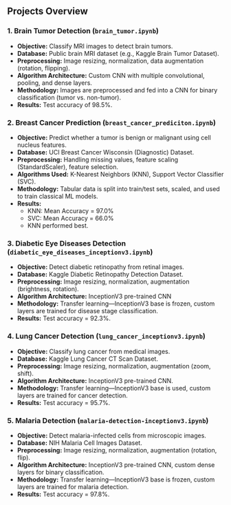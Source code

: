 ## Projects Overview

### 1. Brain Tumor Detection (`brain_tumor.ipynb`)
- **Objective:** Classify MRI images to detect brain tumors.
- **Database:** Public brain MRI dataset (e.g., Kaggle Brain Tumor Dataset).
- **Preprocessing:** Image resizing, normalization, data augmentation (rotation, flipping).
- **Algorithm Architecture:** Custom CNN with multiple convolutional, pooling, and dense layers.
- **Methodology:** Images are preprocessed and fed into a CNN for binary classification (tumor vs. non-tumor).
- **Results:** Test accuracy of 98.5%.

### 2. Breast Cancer Prediction (`breast_cancer_prediciton.ipynb`)
- **Objective:** Predict whether a tumor is benign or malignant using cell nucleus features.
- **Database:** UCI Breast Cancer Wisconsin (Diagnostic) Dataset.
- **Preprocessing:** Handling missing values, feature scaling (StandardScaler), feature selection.
- **Algorithms Used:** K-Nearest Neighbors (KNN), Support Vector Classifier (SVC).
- **Methodology:** Tabular data is split into train/test sets, scaled, and used to train classical ML models.
- **Results:**  
  - KNN: Mean Accuracy = 97.0%  
  - SVC: Mean Accuracy = 66.0%  
  - KNN performed best.

### 3. Diabetic Eye Diseases Detection (`diabetic_eye_diseases_inceptionv3.ipynb`)
- **Objective:** Detect diabetic retinopathy from retinal images.
- **Database:** Kaggle Diabetic Retinopathy Detection Dataset.
- **Preprocessing:** Image resizing, normalization, augmentation (brightness, rotation).
- **Algorithm Architecture:** InceptionV3 pre-trained CNN
- **Methodology:** Transfer learning—InceptionV3 base is frozen, custom layers are trained for disease stage classification.
- **Results:** Test accuracy = 92.3%.

### 4. Lung Cancer Detection (`lung_cancer_inceptionv3.ipynb`)
- **Objective:** Classify lung cancer from medical images.
- **Database:** Kaggle Lung Cancer CT Scan Dataset.
- **Preprocessing:** Image resizing, normalization, augmentation (zoom, shift).
- **Algorithm Architecture:** InceptionV3 pre-trained CNN.
- **Methodology:** Transfer learning—InceptionV3 base is used, custom layers are trained for cancer detection.
- **Results:** Test accuracy = 95.7%.

### 5. Malaria Detection (`malaria-detection-inceptionv3.ipynb`)
- **Objective:** Detect malaria-infected cells from microscopic images.
- **Database:** NIH Malaria Cell Images Dataset.
- **Preprocessing:** Image resizing, normalization, augmentation (rotation, flip).
- **Algorithm Architecture:** InceptionV3 pre-trained CNN, custom dense layers for binary classification.
- **Methodology:** Transfer learning—InceptionV3 base is frozen, custom layers are trained for malaria detection.
- **Results:** Test accuracy = 97.8%.



